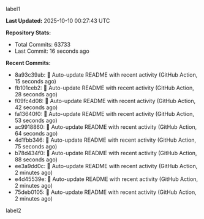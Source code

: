 
label1 
<!-- ACTIVITY_START -->
**Last Updated:** 2025-10-10 00:27:43 UTC

**Repository Stats:**
- Total Commits: 63733
- Last Commit: 16 seconds ago

**Recent Commits:**
- 8a93c39ab: 🤖 Auto-update README with recent activity (GitHub Action, 15 seconds ago)
- fb101ceb2: 🤖 Auto-update README with recent activity (GitHub Action, 28 seconds ago)
- f09fc4d08: 🤖 Auto-update README with recent activity (GitHub Action, 42 seconds ago)
- fa13640f0: 🤖 Auto-update README with recent activity (GitHub Action, 53 seconds ago)
- ac9918860: 🤖 Auto-update README with recent activity (GitHub Action, 64 seconds ago)
- 4d1fbb346: 🤖 Auto-update README with recent activity (GitHub Action, 75 seconds ago)
- b78d434f0: 🤖 Auto-update README with recent activity (GitHub Action, 88 seconds ago)
- ee3a9dd0c: 🤖 Auto-update README with recent activity (GitHub Action, 2 minutes ago)
- e4d45539e: 🤖 Auto-update README with recent activity (GitHub Action, 2 minutes ago)
- 75deb0105: 🤖 Auto-update README with recent activity (GitHub Action, 2 minutes ago)
<!-- ACTIVITY_END -->

label2
